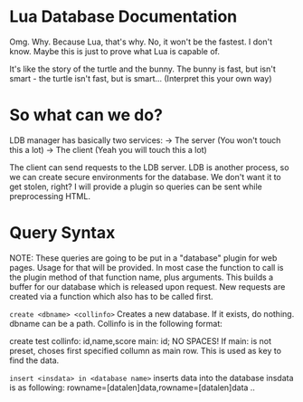 Lua Database Documentation
==========================

Omg. Why.
Because Lua, that's why. No, it won't be the fastest. I don't know. Maybe this is just to prove what Lua is capable of.

It's like the story of the turtle and the bunny. The bunny is fast, but isn't smart - the turtle isn't fast, but is smart... (Interpret this your own way)

So what can we do?
==================

LDB manager has basically two services:
-> The server (You won't touch this a lot)
-> The client (Yeah you will touch this a lot)

The client can send requests to the LDB server. LDB is another process, so we can create secure environments for the database. We don't want it to get stolen, right? 
I will provide a plugin so queries can be sent while preprocessing HTML. 

Query Syntax
============

NOTE: These queries are going to be put in a "database" plugin for web pages.
Usage for that will be provided.
In most case the function to call is the plugin method of that function name, plus arguments. This builds a buffer for our database which is released upon request. New requests are created via a function which also has to be called first.

`create <dbname> <collinfo>`
Creates a new database. If it exists, do nothing. dbname can be a path.
Collinfo is in the following format:

create test collinfo: id,name,score main: id;
NO SPACES!
If main: is not preset, choses first specified collumn as main row. This is used as key to find the data.

`insert <insdata> in <database name>`
inserts data into the database 
insdata is as following:
rowname=[datalen]data,rowname=[datalen]data ..



